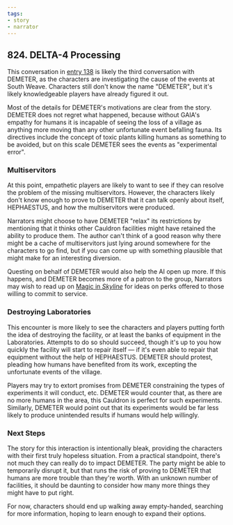 ```yaml
---
tags:
- story
- narrator
---
```


## 824. DELTA-4 Processing

This conversation in [entry 138](138-delta4-processing.md) is likely the third conversation with DEMETER, as the characters are investigating the cause of the events at South Weave.
Characters still don't know the name "DEMETER", but it's likely knowledgeable players have already figured it out.

Most of the details for DEMETER's motivations are clear from the story.
DEMETER does not regret what happened, because without GAIA's empathy for humans it is incapable of seeing the loss of a village as anything more moving than any other unfortunate event befalling fauna.
Its directives include the concept of toxic plants killing humans as something to be avoided, but on this scale DEMETER sees the events as "experimental error".

### Multiservitors

At this point, empathetic players are likely to want to see if they can resolve the problem of the missing multiservitors.
However, the characters likely don't know enough to prove to DEMETER that it can talk openly about itself, HEPHAESTUS, and how the multiservitors were produced.

Narrators might choose to have DEMETER "relax" its restrictions by mentioning that it thinks other Cauldron facilities might have retained the ability to produce them.
The author can't think of a good reason why there might be a cache of multiservitors just lying around somewhere for the characters to go find, but if you can come up with something plausible that might make for an interesting diversion.

Questing on behalf of DEMETER would also help the AI open up more.
If this happens, and DEMETER becomes more of a patron to the group, Narrators may wish to read up on [Magic in _Skyline_](../../guide/narrator/230-magic.md) for ideas on perks offered to those willing to commit to service.

### Destroying Laboratories

This encounter is more likely to see the characters and players putting forth the idea of destroying the facility, or at least the banks of equipment in the Laboratories.
Attempts to do so should succeed, though it's up to you how quickly the facility will start to repair itself — if it's even able to repair that equipment without the help of HEPHAESTUS.
DEMETER should protest, pleading how humans have benefited from its work, excepting the unfortunate events of the village.

Players may try to extort promises from DEMETER constraining the types of experiments it will conduct, etc.
DEMETER would counter that, as there are no more humans in the area, this Cauldron is perfect for such experiments.
Similarly, DEMETER would point out that its experiments would be far less likely to produce unintended results if humans would help willingly.

### Next Steps

The story for this interaction is intentionally bleak, providing the characters with their first truly hopeless situation.
From a practical standpoint, there's not much they can really do to impact DEMETER.
The party might be able to temporarily disrupt it, but that runs the risk of proving to DEMETER that humans are more trouble than they're worth.
With an unknown number of facilities, it should be daunting to consider how many more things they might have to put right.

For now, characters should end up walking away empty-handed, searching for more information, hoping to learn enough to expand their options.
